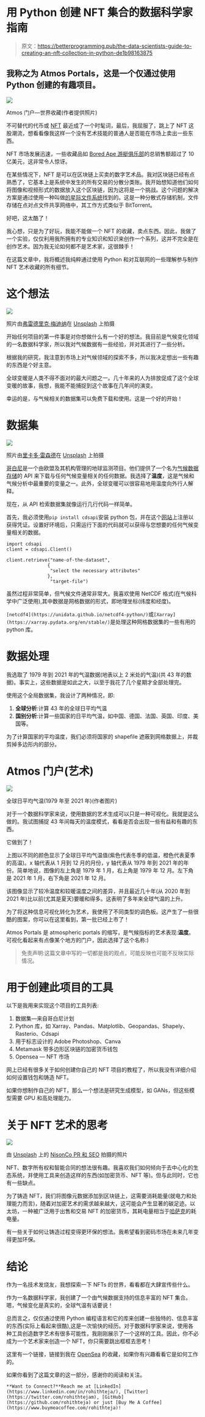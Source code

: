 # 用 Python 创建 NFT 集合的数据科学家指南

> 原文：<https://betterprogramming.pub/the-data-scientists-guide-to-creating-an-nft-collection-in-python-de1b98163875>

## 我称之为 Atmos Portals，这是一个仅通过使用 Python 创建的有趣项目。

![](img/53001912fd0af20d972f01cd489452ab.png)

Atmos 门户—世界收藏(作者提供照片)

不可替代的代币或 [NFT](https://en.wikipedia.org/wiki/Non-fungible_token) 最近成了一个时髦词，最后，我屈服了，跳上了 NFT 这股潮流，想看看像我这样一个没有艺术技能的普通人是否能在市场上卖出一些东西。

NFT 市场发展迅速，一些收藏品如 [Bored Ape 游艇俱乐部](https://opensea.io/collection/boredapeyachtclub)的总销售额超过了 10 亿美元，这非常令人惊讶。

在某些情况下，NFT 是可以在区块链上买卖的数字艺术品。我对区块链已经有点熟悉了，它基本上是系统中发生的所有交易的分散分类账。我开始想知道他们如何将图像和视频形式的数据放入这个区块链，因为这将是一个挑战。这个问题的解决方案是通过使用一种叫做[的星际文件系统](https://en.wikipedia.org/wiki/InterPlanetary_File_System)找到的。这是一种分散式存储机制，文件存储在点对点文件共享网络中，其工作方式类似于 BitTorrent。

好吧，这太酷了！

我心想，只是为了好玩，我能不能做一个 NFT 的收藏，卖点东西。因此，我做了一个实验，仅仅利用我所拥有的专业知识和知识来创作一个系列，这并不完全是在创作艺术。因为我无论如何都不是艺术家，这很棘手！

在这篇文章中，我将概述我纯粹通过使用 Python 和对互联网的一些理解参与制作 NFT 艺术收藏的所有细节。

# 这个想法

![](img/f99f6ae4336cb75f6878cd99811368a5.png)

照片由[弗雷德里克·梅迪纳](https://unsplash.com/@frederickjmedina?utm_source=unsplash&utm_medium=referral&utm_content=creditCopyText)在 [Unsplash](https://unsplash.com/s/photos/idea?utm_source=unsplash&utm_medium=referral&utm_content=creditCopyText) 上拍摄

开始任何项目的第一件事是对你想做什么有一个好的想法。我目前是气候变化领域的一名数据科学家，所以我对气候数据有一些经验，并对其进行了一些分析。

根据我的研究，我注意到市场上对气候领域的探索不多，所以我决定想出一些有趣的东西是个好主意。

全球变暖是人类不得不面对的最大问题之一。几十年来的人为排放促成了这个全球变暖的故事，我想，我能不能捕捉到这个故事在几年间的演变。

幸运的是，与气候相关的数据集可以免费下载和使用。这是一个好的开始！

# **数据集**

![](img/ecf1569b9dfb0434e8f6716d5cd5a735.png)

照片由[里卡多·雷森德](https://unsplash.com/@rresenden?utm_source=unsplash&utm_medium=referral&utm_content=creditCopyText)在 [Unsplash](https://unsplash.com/s/photos/grid-globe?utm_source=unsplash&utm_medium=referral&utm_content=creditCopyText) 上拍摄

[哥白尼](https://en.wikipedia.org/wiki/Copernicus_Programme)是一个由欧盟及其机构管理的地球监测项目。他们提供了一个名为[气候数据存储](https://cds.climate.copernicus.eu/#!/home)的 API 来下载与任何气候变量相关的任何数据。我选择了**温度**，这是气候和气候分析中最重要的变量之一。此外，全球变暖可以很容易地用温度向外行人解释。

现在，从 API 检索数据集就像运行几行代码一样简单。

首先，我必须使用`pip install cdsapi`安装 python 包，并在这个[网站](https://cds.climate.copernicus.eu/user/register?destination=%2F%23!%2Fhome)上注册以获得凭证。设置好环境后，只需运行下面的代码就可以获得与您想要的任何气候变量相关的数据。

```
import cdsapi
client = cdsapi.Client()

client.retrieve("name-of-the-dataset", 
               {
                "select the necessary attributes"
               }, 
                "target-file")
```

虽然过程非常简单，但气候文件通常非常大。我喜欢使用 NetCDF 格式(在气候科学中广泛使用),其中数据是网格数据的形式，即地理坐标(纬度和经度)。

`[netcdf4](https://unidata.github.io/netcdf4-python/)`或`[Xarray](https://xarray.pydata.org/en/stable/)`是处理这种网格数据集的一些有用的 python 库。

# 数据处理

我选取了 1979 年到 2021 年的气温数据(地表以上 2 米处的气温)(共 43 年的数据)。事实上，这些数据是如此之大，以至于我花了几个星期才全部处理完。

使用这个全局数据集，我设计了两种情况，即:

1.  **全球分析**:计算 43 年的全球日平均气温
2.  **国别分析**:计算一些国家的日平均气温，如中国、德国、法国、英国、印度、美国等。

为了计算国家的平均温度，我们必须将国家的 shapefile 遮蔽到网格数据上，并裁剪掉多边形内的部分。

# Atmos 门户(艺术)

![](img/c164d90045dcedd4af6d0321fe8d548c.png)

全球日平均气温(1979 年至 2021 年)(作者图片)

对于一个数据科学家来说，使用数据的艺术生成可以只是一种可视化。我就是这么做的。我试图捕捉 43 年间每天的温度模式，看看是否会出现一些有益和有趣的东西。

它做到了！

上图以不同的颜色显示了全球日平均气温值(紫色代表冬季的低温，橙色代表夏季的高温)。x 轴代表从 1 月到 12 月的月份，y 轴代表从 1979 年到 2021 年的年份。简单地说，图像的左上角是 1979 年 1 月，右上角是 1979 年 12 月。左下角是 2021 年 1 月，右下角是 2021 年 12 月。

该图像显示了较冷温度和较暖温度之间的差异，并且最近几十年(从 2020 年到 2021 年)比以前(尤其是夏天)要暖和得多。这表明了多年来全球气温的上升。

为了将这种信息可视化转化为艺术，我使用了不同类型的调色板。这产生了一些很酷的图案，你可以在这里看到，第一批已经上市了！

Atmos Portals 是 atmospheric portals 的缩写，是气候指标的艺术表现:**温度**。可视化看起来有点像某个地方的门户，因此选择了这个名称:)

> 免责声明:这篇文章中写的一切都是我的观点，可能反映也可能不反映实际情况。

# 用于创建此项目的工具

以下是我用来实现这个项目的工具列表:

1.  数据集—来自哥白尼计划
2.  Python 库，如 Xarray、Pandas、Matplotlib、Geopandas、Shapely、Rasterio、Cdsapi
3.  用于标志设计的 Adobe Photoshop、Canva
4.  Metamask 带多边形区块链的加密货币钱包
5.  Opensea — NFT 市场

网上已经有很多关于如何创建你自己的 NFT 项目的教程了，所以我没有详细介绍如何设置钱包和铸造 NFT。

如果你想制作自己的 NFT，那么一个想法是研究生成模型，如 GANs，但这些模型需要 GPU 和高处理能力。

# 关于 NFT 艺术的思考

![](img/ae137c2d04bd08256c6db85abf4fbf73.png)

由 [Unsplash](https://unsplash.com/s/photos/nft?utm_source=unsplash&utm_medium=referral&utm_content=creditCopyText) 上的 [NisonCo PR 和 SEO](https://unsplash.com/@nisoncoprseo?utm_source=unsplash&utm_medium=referral&utm_content=creditCopyText) 拍摄的照片

NFT、数字所有权和智能合同的想法很有趣。我喜欢我们如何倾向于去中心化的生态系统，并使用工具来创造这样的东西(如加密货币、NFT 等)。但与此同时，它也有一些缺点。

为了铸造 NFT，我们将图像元数据添加到区块链上，这需要消耗能量(就电力和处理能力而言)，随着对加密艺术的需求越来越大，这可能会产生显著的碳足迹。以太坊，一种被广泛用于出售和交易 NFT 的加密货币，其耗电量相当于[哈萨克](https://digiconomist.net/ethereum-energy-consumption)的耗电量。

有一些关于如何让铸造过程变得更环保的想法。我希望看到密码市场在未来几年变得更加环保。

# 结论

作为一名技术发烧友，我想探索一下 NFTs 的世界，看看都在大肆宣传些什么。

作为一名数据科学家，我创建了一个由气候数据支持的信息丰富的 NFT 集合。嗯，气候变化是真实的，全球气温有话要说！

总而言之，仅仅通过使用 Python 编程语言和它的库来创建一些独特的、信息丰富的东西(实际上看起来很酷),这是一次愉快的经历。对于数据科学家来说，使用各种工具创造数字艺术有很多可能性，我刚刚展示了一个这样的工具。因此，你不必成为一个艺术家来创造一个 NFT，你只需要跳出框框去思考！

这里有一个链接，链接到我在 [OpenSea](https://opensea.io/collection/atmos-portals-of-world) 的收藏，如果你有兴趣看看它是如何工作的。

如果你看到了这篇文章的这一部分，感谢你的阅读和关注。

```
**Want to Connect?**Reach me at [LinkedIn](https://www.linkedin.com/in/rohithteja/), [Twitter](https://twitter.com/rohithtejam), [GitHub](https://github.com/rohithteja) or just [Buy Me A Coffee](https://www.buymeacoffee.com/rohithteja)!
```